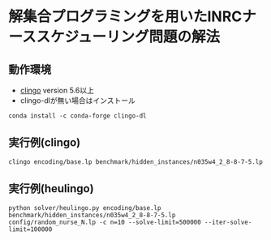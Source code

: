 # 解集合プログラミングを用いたINRCナーススケジューリング問題の解法

## 動作環境
- [clingo](https://potassco.org/clingo/) version 5.6以上
- clingo-dlが無い場合はインストール
```
conda install -c conda-forge clingo-dl
```

## 実行例(clingo)

```
clingo encoding/base.lp benchmark/hidden_instances/n035w4_2_8-8-7-5.lp
```

## 実行例(heulingo)

```
python solver/heulingo.py encoding/base.lp benchmark/hidden_instances/n035w4_2_8-8-7-5.lp config/random_nurse_N.lp -c n=10 --solve-limit=500000 --iter-solve-limit=100000 
```

